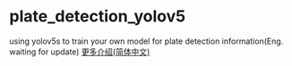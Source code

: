 # plate_detection_yolov5
using yolov5s to train your own model for plate detection
information(Eng. waiting for update)
[更多介绍(简体中文)](https://github.com/YoshinoJin/plate_detection_yolov5/blob/main/README.ch_ZN.md)
